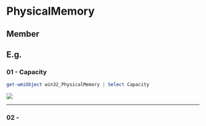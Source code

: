 # PhysicalMemory

## Member

## E.g.
### 01 - Capacity
````powershell
get-wmiObject win32_PhysicalMemory | Select Capacity
````
[<img src="https://i.imgur.com/9BWBSms.png">](https://i.imgur.com/9BWBSms.png)

---

### 02 - 
